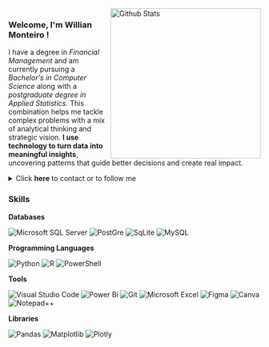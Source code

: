 <img align="right" width="300" src="https://github-readme-stats.vercel.app/api/top-langs/?username=WillianMonteiro23&theme=dark&hide_border=false&include_all_commits=true&count_private=true&layout=compact" alt="Github Stats"/>
  
### Welcome, I'm Willian Monteiro !
    
I have a degree in *Financial Management* and am currently pursuing a *Bachelor's in Computer Science* along with a *postgraduate degree in Applied Statistics*. This combination helps me tackle complex problems with a mix of analytical thinking and strategic vision. **I use technology to turn data into meaningful insights**, uncovering patterns that guide better decisions and create real impact.

<details>
  <summary> Click <b>here</b> to contact or to follow me </summary>

<p>
      <a href="mailto:willianmontteiro23@gmail.com" title="Gmail">
        <img src="https://img.shields.io/badge/Gmail-D14836?style=for-the-badge&logo=gmail&logoColor=white" alt="Gmail"/>
      </a>
      <a href="https://www.linkedin.com/in/williansdmonteiro" title="LinkedIn">
        <img src="https://img.shields.io/badge/LinkedIn-0077B5?style=for-the-badge&logo=linkedin&logoColor=white" alt="LinkedIn"/>
      </a>
  <a href="https://institutodatadriven.blogspot.com/" title="Blogger">
        <img src="https://img.shields.io/badge/Blogger-FF5722?style=for-the-badge&logo=blogger&logoColor=white" alt="Blogger"/>
      </a>
      <a href="https://wa.me/5515991563946" title="WhatsApp">
        <img src="https://img.shields.io/badge/WhatsApp-25D366?style=for-the-badge&logo=whatsapp&logoColor=white" alt="WhatsApp"/>
      </a>
    </p>
</details>

### Skills

**Databases**

![Microsoft SQL Server](https://img.shields.io/badge/Microsoft_SQL_Server-CC2927?style=for-the-badge&logo=microsoft-sql-server&logoColor=white)
![PostGre](https://img.shields.io/badge/PostgreSQL-316192?style=for-the-badge&logo=postgresql&logoColor=white)
![SqLite](https://img.shields.io/badge/SQLite-07405E?style=for-the-badge&logo=sqlite&logoColor=white)
![MySQL](https://img.shields.io/badge/MySQL-00000F?style=for-the-badge&logo=mysql&logoColor=white)


**Programming Languages**

![Python](https://img.shields.io/badge/Python-3776AB?style=for-the-badge&logo=python&logoColor=white)
![R](https://img.shields.io/badge/r-%23276DC3.svg?style=for-the-badge&logo=r&logoColor=white)
![PowerShell](https://img.shields.io/badge/PowerShell-%235391FE.svg?style=for-the-badge&logo=powershell&logoColor=white)

**Tools**

![Visual Studio Code](https://img.shields.io/badge/Visual%20Studio%20Code-0078d7.svg?style=for-the-badge&logo=visual-studio-code&logoColor=white)
![Power Bi](https://img.shields.io/badge/power_bi-F2C811?style=for-the-badge&logo=powerbi&logoColor=black)
![Git](https://img.shields.io/badge/git-%23F05033.svg?style=for-the-badge&logo=git&logoColor=white)
![Microsoft Excel](https://img.shields.io/badge/Microsoft_Excel-217346?style=for-the-badge&logo=microsoft-excel&logoColor=white)
![Figma](https://img.shields.io/badge/figma-%23F24E1E.svg?style=for-the-badge&logo=figma&logoColor=white)
![Canva](https://img.shields.io/badge/Canva-%2300C4CC.svg?style=for-the-badge&logo=Canva&logoColor=white)
![Notepad++](https://img.shields.io/badge/Notepad++-90E59A.svg?style=for-the-badge&logo=notepad%2b%2b&logoColor=black)


**Libraries**

![Pandas](https://img.shields.io/badge/pandas-%23150458.svg?style=for-the-badge&logo=pandas&logoColor=white)
![Matplotlib](https://img.shields.io/badge/Matplotlib-%23ffffff.svg?style=for-the-badge&logo=Matplotlib&logoColor=black)
![Plotly](https://img.shields.io/badge/Plotly-%233F4F75.svg?style=for-the-badge&logo=plotly&logoColor=white)
